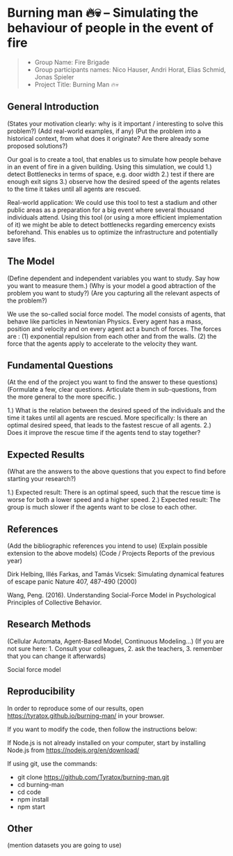 # Burning man 🔥💀 – Simulating the behaviour of people in the event of fire

> * Group Name: Fire Brigade
> * Group participants names: Nico Hauser, Andri Horat, Elias Schmid, Jonas Spieler
> * Project Title: Burning Man 🔥💀

## General Introduction

(States your motivation clearly: why is it important / interesting to solve this problem?)
(Add real-world examples, if any)
(Put the problem into a historical context, from what does it originate? Are there already some proposed solutions?)

Our goal is to create a tool, that enables us to simulate how people behave in an event of fire in a given building. Using this simulation, we could
1.) detect Bottlenecks in terms of space, e.g. door width
2.) test if there are enough exit signs
3.) observe how the desired speed of the agents relates to the time it takes until all agents are rescued.

Real-world application:
We could use this tool to test a stadium and other public areas as a preparation for a big event where several thousand individuals attend. Using this tool (or using a more efficient implementation of it) we might be able to detect bottlenecks regarding emercency exists beforehand. This enables us to optimize the infrastructure and potentially save lifes.

## The Model

(Define dependent and independent variables you want to study. Say how you want to measure them.) (Why is your model a good abtraction of the problem you want to study?) (Are you capturing all the relevant aspects of the problem?)

We use the so-called social force model. The model consists of agents, that behave like particles in Newtonian Physics. Every agent has a mass, position and velocity and on every agent act a bunch of forces. The forces are : (1) exponential repulsion from each other and from the walls. (2)  the force that the agents apply to accelerate to the velocity they want.

## Fundamental Questions

(At the end of the project you want to find the answer to these questions)
(Formulate a few, clear questions. Articulate them in sub-questions, from the more general to the more specific. )

1.) What is the relation between the desired speed of the individuals and the time it takes until all agents are rescued. More specifically: Is there an optimal desired speed, that leads to the fastest rescue of all agents.
2.) Does it improve the rescue time if the agents tend to stay together?

## Expected Results

(What are the answers to the above questions that you expect to find before starting your research?)

1.) Expected result: There is an optimal speed, such that the rescue time is worse for both a lower speed and a higher speed.
2.) Expected result: The group is much slower if the agents want to be close to each other.

## References 

(Add the bibliographic references you intend to use)
(Explain possible extension to the above models)
(Code / Projects Reports of the previous year)

Dirk Helbing, Illés Farkas, and Tamás Vicsek:
Simulating dynamical features of escape panic
Nature 407, 487-490 (2000)

Wang, Peng. (2016). Understanding Social-Force Model in Psychological Principles of Collective Behavior. 

## Research Methods

(Cellular Automata, Agent-Based Model, Continuous Modeling...) (If you are not sure here: 1. Consult your colleagues, 2. ask the teachers, 3. remember that you can change it afterwards)

Social force model

## Reproducibility

In order to reproduce some of our results, open https://tyratox.github.io/burning-man/ in your browser.

If you want to modify the code, then follow the instructions below:

If Node.js is not already installed on your computer, start by installing Node.js from https://nodejs.org/en/download/

If using git, use the commands:
* git clone https://github.com/Tyratox/burning-man.git
* cd burning-man
* cd code
* npm install
* npm start

## Other

(mention datasets you are going to use)
